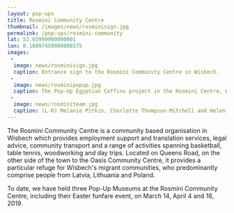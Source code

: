 ```yaml
---
layout: pop-ups
title: Rosmini Community Centre
thumbnail: /images/news/rosminisign.jpg
permalink: /pop-ups/rosmini-community
lat: 52.65999900000001
lon: 0.16097450000006575
images:
 -
  image: news/rosminisign.jpg
  caption: Entrance sign to the Rosmini Community Centre in Wisbech.
 -
  image: news/rosminipopup.jpg
  caption: The Pop-Up Egyptian Coffins project in the Rosmini Centre, Wisbech. 
 -
  image: news/rosminiteam.jpg
  caption: (L-R) Melanie Pitkin, Charlotte Thompson-Mitchell and Helen Strudwick with their inaugural Pop-Up at the Rosmini Centre in Wisbech, March 14, 2019.
---
```


The Rosmini Community Centre is a community based organisation in Wisbech which provides employment support and translation services, legal advice, community transport and a range of activities spanning basketball, table tennis, woodworking and day trips. Located on Queens Road, on the other side of the town to the Oasis Community Centre, it provides a particular refuge for Wisbech's migrant communities, who predominantly comprise people from Latvia, Lithuania and Poland.

To date, we have held three Pop-Up Museums at the Rosmini Community Centre, including their Easter funfare event, on March 14, April 4 and 18, 2019.
